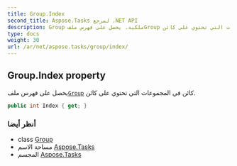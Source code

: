 ```yaml
---
title: Group.Index
second_title: Aspose.Tasks لمرجع .NET API
description: Group ملكية. يحصل على فهرس ملفGroup كائن في المجموعات التي تحتوي على كائن.
type: docs
weight: 30
url: /ar/net/aspose.tasks/group/index/
---
```

## Group.Index property

يحصل على فهرس ملف[`Group`](../) كائن في المجموعات التي تحتوي على كائن.

```csharp
public int Index { get; }
```

### أنظر أيضا

* class [Group](../)
* مساحة الاسم [Aspose.Tasks](../../group/)
* المجسم [Aspose.Tasks](../../../)


